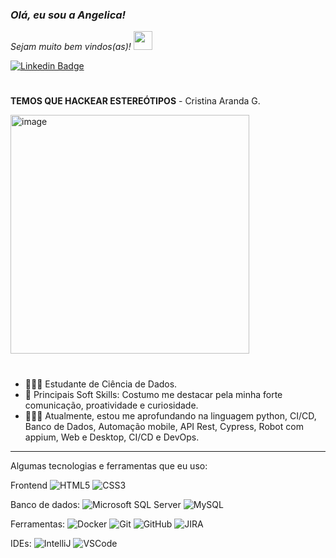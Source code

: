 ### <p><em>Olá, eu sou a Angelica! 
Sejam muito bem vindos(as)! <img src="https://media.giphy.com/media/WUlplcMpOCEmTGBtBW/giphy.gif" width="30"></em></p>

[![Linkedin Badge](https://img.shields.io/badge/-Angelica%20Farias-fbca16?style=flat-square&logo=Linkedin&logoColor=white&link=https://www.linkedin.com/in/angelica-farias/)](https://www.linkedin.com/in/angelica-farias/)


 #                                                                                       

**TEMOS QUE HACKEAR ESTEREÓTIPOS** - Cristina Aranda G.
<div 
<align="center">
<img width="382" alt="image" src="https://github.com/fariasangelica/fariasangelica/assets/98922466/32880d96-4a76-4d60-be29-09385f0413bd">

</div>

#
- 🧑🏻‍🎓 Estudante de Ciência de Dados.
- 🧠 Principais Soft Skills: Costumo me destacar pela minha forte comunicação, proatividade e curiosidade.
- 🕵🏻‍♀️ Atualmente, estou me aprofundando na linguagem python, CI/CD, Banco de Dados, Automação mobile, API Rest, Cypress, Robot com appium, Web e Desktop, CI/CD e DevOps.

____

  
Algumas tecnologias e ferramentas que eu uso:

Frontend
![HTML5](https://img.shields.io/badge/-HTML5-E34F26?style=flat-square&logo=html5&logoColor=white)
![CSS3](https://img.shields.io/badge/-CSS3-1572B6?style=flat-square&logo=css3)

Banco de dados:
![Microsoft SQL Server](https://img.shields.io/badge/-SQL%20Server-CC2927?style=flat-square&logo=microsoft-sql-server&logoColor=white)
![MySQL](https://img.shields.io/badge/-MySQL-4479A1?style=flat-square&logo=mysql&logoColor=white)

Ferramentas:
![Docker](https://img.shields.io/badge/-Docker-2496ED?style=flat-square&logo=docker&logoColor=white)
![Git](https://img.shields.io/badge/-Git-black?style=flat-square&logo=git)
![GitHub](https://img.shields.io/badge/-GitHub-181717?style=flat-square&logo=github)
![JIRA](https://img.shields.io/badge/-JIRA-0052CC?style=flat-square&logo=jira)

IDEs:
![IntelliJ](https://img.shields.io/badge/-IntelliJ%20IDEA-black?style=flat-square&logo=intellij-idea&logoColor=white)
![VSCode](https://img.shields.io/badge/-VSCode-007ACC?style=flat-square&logo=visual-studio-code&logoColor=white)
   
  

